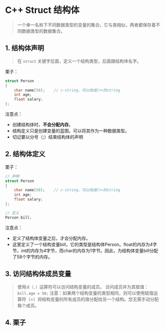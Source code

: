 # C++ Struct 结构体
> 一个单一名称下不同数据类型的变量的集合。它与类相似，两者都保存着不同数据类型的数据集合。

## 1. 结构体声明
> 在 `struct` 关键字后面，定义一个结构类型，后面跟结构体名字。

栗子：
```cpp
struct Person
{
    char name[50];    // c-string，可以改成C++的string
    int age;
    float salary;
};
```

注意点：
+ 创建结构体时，**不会分配内存**。
+ 结构定义只是创建变量的蓝图。可以将其作为一种数据类型。
+ 切记要以分号（;）结束结构体的声明


## 2. 结构体定义
栗子：
```cpp
// 声明
struct Person
{
    char name[50];    // c-string，可以改成C++的string
    int age;
    float salary;
};

// 定义
Person bill;

```

注意点：
+ 定义了结构体变量之后，才会分配内存。
+ 这里定义了一个结构变量bill，它的类型是结构体Person。float的内存为4字节，int的内存为4字节，而char的内存为1字节。因此，为结构体变量bill分配了58个字节的内存。



## 3. 访问结构体成员变量
> 使用`点（.）`运算符可以访问结构变量的成员。
> 访问成员并为其赋值： `bill.age = 50;`
> 注意：如果两个结构变量的类型相同，则可以使用赋值运算符（=）将结构变量的所有成员的值分配给另一个结构。您无需手动分配每个成员。


## 4. 栗子
```cpp

```
